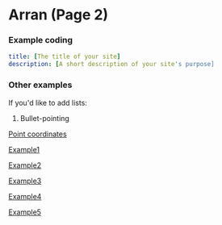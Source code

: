 # Arran (Page 2)

### Example coding
```yml
title: [The title of your site]
description: [A short description of your site's purpose]
```
### Other examples

If you'd like to add lists:

1. Bullet-pointing

[Point coordinates](README.Rmd)

[Example1](RMarkdownHTML.Rmd)

[Example2](RHTML.html)

[Example3](RHTML.Rhtml)

[Example4](Shinydocumentexample.Rmd)

[Example5](RHTMLcopy.html)

